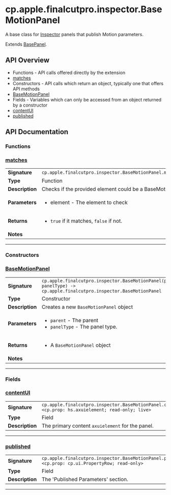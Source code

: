 # cp.apple.finalcutpro.inspector.BaseMotionPanel

A base class for [Inspector](cp.apple.finalcutpro.inspector.Inspector.md) panels
that publish Motion parameters.

Extends [BasePanel](cp.apple.finalcutpro.inspector.BasePanel.md).

## API Overview
* Functions - API calls offered directly by the extension
 * [matches](#matches)
* Constructors - API calls which return an object, typically one that offers API methods
 * [BaseMotionPanel](#basemotionpanel)
* Fields - Variables which can only be accessed from an object returned by a constructor
 * [contentUI](#contentui)
 * [published](#published)

## API Documentation

### Functions


### [matches](#matches)

|                                             |                                                                                     |
| --------------------------------------------|-------------------------------------------------------------------------------------|
| **Signature**                               | `cp.apple.finalcutpro.inspector.BaseMotionPanel.matches(element)`                                                                    |
| **Type**                                    | Function                                                                     |
| **Description**                             | Checks if the provided element could be a BaseMotionPanel.                                                                     |
| **Parameters**                              | <ul><li>element   - The element to check</li></ul> |
| **Returns**                                 | <ul><li>`true` if it matches, `false` if not.</li></ul>          |
| **Notes**                                   | <ul></ul>                |

---
### Constructors


### [BaseMotionPanel](#basemotionpanel)

|                                             |                                                                                     |
| --------------------------------------------|-------------------------------------------------------------------------------------|
| **Signature**                               | `cp.apple.finalcutpro.inspector.BaseMotionPanel(parent, panelType) -> cp.apple.finalcutpro.inspector.BaseMotionPanel`                                                                    |
| **Type**                                    | Constructor                                                                     |
| **Description**                             | Creates a new `BaseMotionPanel` object                                                                     |
| **Parameters**                              | <ul><li>`parent`		- The parent</li><li>`panelType`  - The panel type.</li></ul> |
| **Returns**                                 | <ul><li>A `BaseMotionPanel` object</li></ul>          |
| **Notes**                                   | <ul></ul>                |

---
### Fields


### [contentUI](#contentui)

|                                             |                                                                                     |
| --------------------------------------------|-------------------------------------------------------------------------------------|
| **Signature**                               | `cp.apple.finalcutpro.inspector.BaseMotionPanel.contentUI <cp.prop: hs.axuielement; read-only; live>`                                                                    |
| **Type**                                    | Field                                                                     |
| **Description**                             | The primary content `axuielement` for the panel.                                                                     |

---

### [published](#published)

|                                             |                                                                                     |
| --------------------------------------------|-------------------------------------------------------------------------------------|
| **Signature**                               | `cp.apple.finalcutpro.inspector.BaseMotionPanel.published <cp.prop: cp.ui.PropertyRow; read-only>`                                                                    |
| **Type**                                    | Field                                                                     |
| **Description**                             | The 'Published Parameters' section.                                                                     |

---
